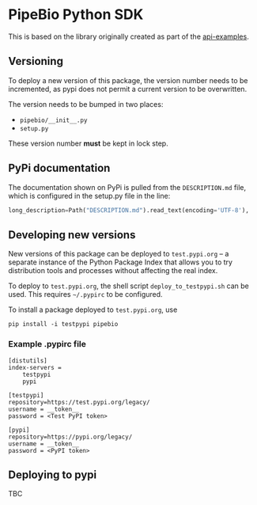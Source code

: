 # PipeBio Python SDK

This is based on the library originally created as part of the [api-examples](https://github.com/pipebio/api-examples).

## Versioning
To deploy a new version of this package, the version number needs to be incremented, as pypi does not permit a current version to be overwritten.

The version needs to be bumped in two places:

* `pipebio/__init__.py`
* `setup.py`

These version number **must** be kept in lock step.

## PyPi documentation
The documentation shown on PyPi is pulled from the `DESCRIPTION.md` file, which is configured in the setup.py file in the line:
```python
long_description=Path("DESCRIPTION.md").read_text(encoding='UTF-8'),
```

## Developing new versions
New versions of this package can be deployed to `test.pypi.org` – a separate instance of the Python Package Index that allows you to try distribution tools and processes without affecting the real index.

To deploy to `test.pypi.org`, the shell script `deploy_to_testpypi.sh` can be used. This requires `~/.pypirc` to be configured. 

To install a package deployed to `test.pypi.org`, use 
```shell
pip install -i testpypi pipebio
```

### Example .pypirc file
```
[distutils]
index-servers =
    testpypi
    pypi

[testpypi]
repository=https://test.pypi.org/legacy/
username = __token__
password = <Test PyPI token>

[pypi]
repository=https://pypi.org/legacy/
username = __token__
password = <PyPI token>
```

## Deploying to pypi
TBC
